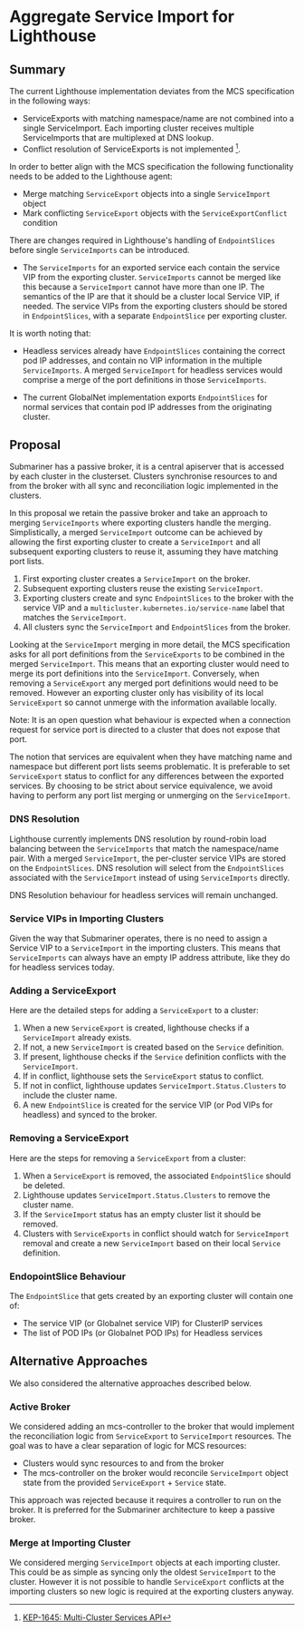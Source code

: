 # Aggregate Service Import for Lighthouse

## Summary

The current Lighthouse implementation deviates from the MCS specification in the following ways:

- ServiceExports with matching namespace/name are not combined into a single ServiceImport.
  Each importing cluster receives multiple ServiceImports that are multiplexed at DNS lookup.
- Conflict resolution of ServiceExports is not implemented [^1].

In order to better align with the MCS specification the following functionality needs to be
added to the Lighthouse agent:

- Merge matching `ServiceExport` objects into a single `ServiceImport` object
- Mark conflicting `ServiceExport` objects with the `ServiceExportConflict` condition

There are changes required in Lighthouse's handling of `EndpointSlices` before single
`ServiceImports` can be introduced.

- The `ServiceImports` for an exported service each contain the service VIP from the exporting
  cluster. `ServiceImports` cannot be merged like this because a `ServiceImport` cannot have
  more than one IP. The semantics of the IP are that it should be a cluster local Service VIP,
  if needed. The service VIPs from the exporting clusters should be stored in `EndpointSlices`,
  with a separate `EndpointSlice` per exporting cluster.

It is worth noting that:

- Headless services already have `EndpointSlices` containing the correct pod IP addresses, and contain
  no VIP information in the multiple `ServiceImports`. A merged  `ServiceImport` for headless
  services would comprise a merge of the port definitions in those `ServiceImports`.

- The current GlobalNet implementation exports `EndpointSlices` for normal services that contain
  pod IP addresses from the originating cluster.

## Proposal

Submariner has a passive broker, it is a central apiserver that is accessed by each cluster in
the clusterset. Clusters synchronise resources to and from the broker with all sync and
reconciliation logic implemented in the clusters.

In this proposal we retain the passive broker and take an approach to merging `ServiceImports`
where exporting clusters handle the merging. Simplistically, a merged `ServiceImport` outcome
can be achieved by allowing the first exporting cluster to create a `ServiceImport` and all
subsequent exporting clusters to reuse it, assuming they have matching port lists.

1. First exporting cluster creates a `ServiceImport` on the broker.
1. Subsequent exporting clusters reuse the existing `ServiceImport`.
1. Exporting clusters create and sync `EndpointSlices` to the broker with the service VIP and a
   `multicluster.kubernetes.io/service-name` label that matches the `ServiceImport`.
1. All clusters sync the `ServiceImport` and `EndpointSlices` from the broker.

Looking at the `ServiceImport` merging in more detail, the MCS specification asks for all port
definitions from the `ServiceExports` to be combined in the merged `ServiceImport`. This means
that an exporting cluster would need to merge its port definitions into the `ServiceImport`.
Conversely, when removing a `ServiceExport` any merged port definitions would need to be
removed. However an exporting cluster only has visibility of its local `ServiceExport` so cannot
unmerge with the information available locally.

Note: It is an open question what behaviour is expected when a connection request for service
port is directed to a cluster that does not expose that port.

The notion that services are equivalent when they have matching name and namespace but different
port lists seems problematic. It is preferable to set `ServiceExport` status to conflict for any
differences between the exported services. By choosing to be strict about service equivalence,
we avoid having to perform any port list merging or unmerging on the `ServiceImport`.

### DNS Resolution

Lighthouse currently implements DNS resolution by round-robin load balancing between the
`ServiceImports` that match the namespace/name pair. With a merged `ServiceImport`, the
per-cluster service VIPs are stored on the `EndpointSlices`. DNS resolution will select from the
`EndpointSlices` associated with the `ServiceImport` instead of using `ServiceImports`
directly.

DNS Resolution behaviour for headless services will remain unchanged.

### Service VIPs in Importing Clusters

Given the way that Submariner operates, there is no need to assign a Service VIP to a
`ServiceImport` in the importing clusters. This means that `ServiceImports` can always have an
empty IP address attribute, like they do for headless services today.

### Adding a ServiceExport

Here are the detailed steps for adding a `ServiceExport` to a cluster:

1. When a new `ServiceExport` is created, lighthouse checks if a `ServiceImport` already exists.
1. If not, a new `ServiceImport` is created based on the `Service` definition.
1. If present, lighthouse checks if the `Service` definition conflicts with the `ServiceImport`.
1. If in conflict, lighthouse sets the `ServiceExport` status to conflict.
1. If not in conflict, lighthouse updates `ServiceImport.Status.Clusters` to include the cluster
   name.
1. A new `EndpointSlice` is created for the service VIP (or Pod VIPs for headless) and synced to
   the broker.

### Removing a ServiceExport

Here are the steps for removing a `ServiceExport` from a cluster:

1. When a `ServiceExport` is removed, the associated `EndpointSlice` should be deleted.
1. Lighthouse updates `ServiceImport.Status.Clusters` to remove the cluster name.
1. If the `ServiceImport` status has an empty cluster list it should be removed.
1. Clusters with `ServiceExports` in conflict should watch for `ServiceImport` removal and
   create a new `ServiceImport` based on their local `Service` definition.

### EndopointSlice Behaviour

The `EndpointSlice` that gets created by an exporting cluster will contain one of:

- The service VIP (or Globalnet service VIP) for ClusterIP services
- The list of POD IPs (or Globalnet POD IPs) for Headless services

## Alternative Approaches

We also considered the alternative approaches described below.

### Active Broker

We considered adding an mcs-controller to the broker that would implement the reconciliation
logic from `ServiceExport` to `ServiceImport` resources. The goal was to have a clear separation
of logic for MCS resources:

- Clusters would sync resources to and from the broker
- The mcs-controller on the broker would reconcile `ServiceImport` object state from the
  provided `ServiceExport` + `Service` state.

This approach was rejected because it requires a controller to run on the broker. It is
preferred for the Submariner architecture to keep a passive broker.

### Merge at Importing Cluster

We considered merging `ServiceImport` objects at each importing cluster. This could be as simple
as syncing only the oldest `ServiceImport` to the cluster. However it is not possible to handle
`ServiceExport` conflicts at the importing clusters so new logic is required at the exporting
clusters anyway.

[^1]: [KEP-1645: Multi-Cluster Services API](https://github.com/kubernetes/enhancements/tree/master/keps/sig-multicluster/1645-multi-cluster-services-api#constraints-and-conflict-resolution)
